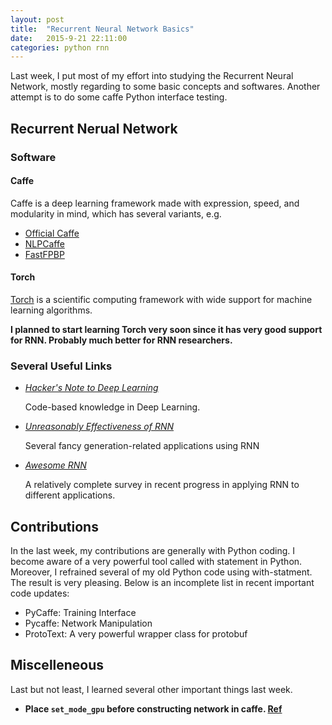 ```yaml
---
layout: post
title:  "Recurrent Neural Network Basics"
date:   2015-9-21 22:11:00
categories: python rnn
---
```



Last week, I put most of my effort into studying the Recurrent Neural Network, mostly regarding to some basic concepts and softwares. Another attempt is to do some caffe Python interface testing. 

## Recurrent Nerual Network 

### Software 

#### Caffe
 
Caffe is a deep learning framework made with expression, speed, and modularity in mind, which has several variants, e.g.

* [Official Caffe](https://github.com/BVLC/caffe)
* [NLPCaffe](https://github.com/Russell91/nlpcaffe)
* [FastFPBP](https://github.com/myfavouritekk/caffe/tree/FastFPBP)
 
#### Torch 

[Torch](http://torch.ch/) is a scientific computing framework with wide support for machine learning algorithms.

**I planned to start learning Torch very soon since it has very good support for RNN. Probably much better for RNN researchers.**

### Several Useful Links

- [*Hacker's Note to Deep Learning*](http://karpathy.github.io/neuralnets/)
	
	Code-based knowledge in Deep Learning.
- [*Unreasonably Effectiveness of RNN*](http://karpathy.github.io/2015/05/21/rnn-effectiveness/)
	
	Several fancy generation-related applications using RNN 
- [*Awesome RNN*](http://jiwonkim.org/awesome-rnn/)

	A relatively complete survey in recent progress in applying RNN to different applications. 
	
## Contributions 

In the last week, my contributions are generally with Python coding. I become aware of a very powerful tool called with statement in Python. Moreover, I refrained several of my old Python code using with-statment. The result is very pleasing. Below is an incomplete list in recent important code updates: 

*	PyCaffe: Training Interface 
*	Pycaffe: Network Manipulation
* 	ProtoText: A very powerful wrapper class for protobuf
	
## Miscelleneous

Last but not least, I learned several other important things last week.

* **Place `set_mode_gpu` before constructing network in caffe. [Ref](https://github.com/BVLC/caffe/issues/3053)** 
	
	
	
	

